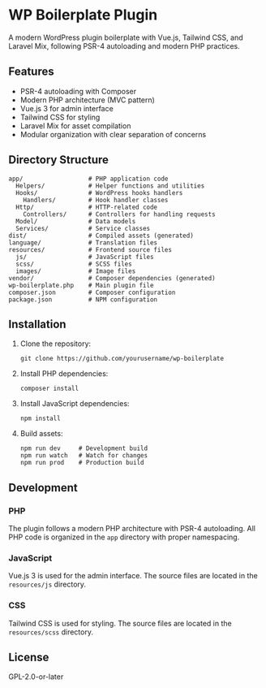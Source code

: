 # WP Boilerplate Plugin

A modern WordPress plugin boilerplate with Vue.js, Tailwind CSS, and Laravel Mix, following PSR-4 autoloading and modern PHP practices.

## Features

- PSR-4 autoloading with Composer
- Modern PHP architecture (MVC pattern)
- Vue.js 3 for admin interface
- Tailwind CSS for styling
- Laravel Mix for asset compilation
- Modular organization with clear separation of concerns

## Directory Structure

```
app/                  # PHP application code
  Helpers/            # Helper functions and utilities
  Hooks/              # WordPress hooks handlers
    Handlers/         # Hook handler classes
  Http/               # HTTP-related code
    Controllers/      # Controllers for handling requests
  Model/              # Data models
  Services/           # Service classes
dist/                 # Compiled assets (generated)
language/             # Translation files
resources/            # Frontend source files
  js/                 # JavaScript files
  scss/               # SCSS files
  images/             # Image files
vendor/               # Composer dependencies (generated)
wp-boilerplate.php    # Main plugin file
composer.json         # Composer configuration
package.json          # NPM configuration
```

## Installation

1. Clone the repository:
   ```
   git clone https://github.com/yourusername/wp-boilerplate
   ```

2. Install PHP dependencies:
   ```
   composer install
   ```

3. Install JavaScript dependencies:
   ```
   npm install
   ```

4. Build assets:
   ```
   npm run dev     # Development build
   npm run watch   # Watch for changes
   npm run prod    # Production build
   ```

## Development

### PHP

The plugin follows a modern PHP architecture with PSR-4 autoloading. All PHP code is organized in the `app` directory with proper namespacing.

### JavaScript

Vue.js 3 is used for the admin interface. The source files are located in the `resources/js` directory.

### CSS

Tailwind CSS is used for styling. The source files are located in the `resources/scss` directory.

## License

GPL-2.0-or-later
